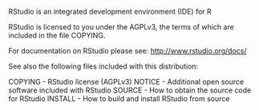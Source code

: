 RStudio is an integrated development environment (IDE) for R

RStudio is licensed to you under the AGPLv3, the terms of which are
included in the file COPYING.

For documentation on RStudio please see: http://www.rstudio.org/docs/

See also the following files included with this distribution:

  COPYING - RStudio license (AGPLv3)
  NOTICE  - Additional open source software included with RStudio
  SOURCE  - How to obtain the source code for RStudio
  INSTALL - How to build and install RStudio from source
